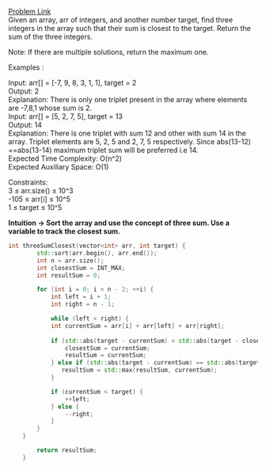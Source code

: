 [Problem Link](https://www.geeksforgeeks.org/problems/three-sum-closest/1)<br>
Given an array, arr of integers, and another number target, find three integers in the array such that their sum is closest to the target. Return the sum of the three integers.<br>

Note: If there are multiple solutions, return the maximum one.<br>

Examples :<br>

Input: arr[] = [-7, 9, 8, 3, 1, 1], target = 2<br>
Output: 2<br>
Explanation: There is only one triplet present in the array where elements are -7,8,1 whose sum is 2.<br>
Input: arr[] = [5, 2, 7, 5], target = 13<br>
Output: 14<br>
Explanation: There is one triplet with sum 12 and other with sum 14 in the array. Triplet elements are 5, 2, 5 and 2, 7, 5 respectively. Since abs(13-12) ==abs(13-14) maximum triplet sum will be preferred i.e 14.<br>
Expected Time Complexity: O(n^2)<br>
Expected Auxiliary Space: O(1)<br>

Constraints:<br>
3 ≤ arr.size() ≤ 10^3<br>
-105 ≤ arr[i] ≤ 10^5<br>
1 ≤ target ≤ 10^5

__Intuition -> Sort the array and use the concept of three sum. Use a variable to track the closest sum.__

```C++
int threeSumClosest(vector<int> arr, int target) {
        std::sort(arr.begin(), arr.end());
        int n = arr.size();
        int closestSum = INT_MAX;
        int resultSum = 0;

        for (int i = 0; i < n - 2; ++i) {
            int left = i + 1;
            int right = n - 1;

            while (left < right) {
            int currentSum = arr[i] + arr[left] + arr[right];
            
            if (std::abs(target - currentSum) < std::abs(target - closestSum)) {
                closestSum = currentSum;
                resultSum = currentSum;
            } else if (std::abs(target - currentSum) == std::abs(target - closestSum)) {
               resultSum = std::max(resultSum, currentSum);
            }

            if (currentSum < target) {
                ++left;
            } else {
                --right;
            }
        }
    }

        return resultSum;
    }
```
